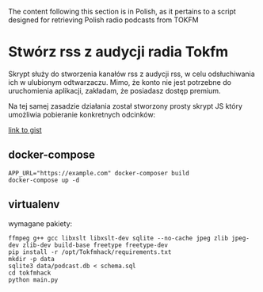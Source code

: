 The content following this section is in Polish, as it pertains to a script designed for retrieving Polish radio podcasts from TOKFM

# Stwórz rss z audycji radia Tokfm

Skrypt służy do stworzenia kanałów rss z audycji rss, w celu odsłuchiwania ich w ulubionym odtwarzaczu.
Mimo, że konto nie jest potrzebne do uruchomienia aplikacji, zakładam, że posiadasz dostęp premium.

Na tej samej zasadzie działania został stworzony prosty skrypt JS który umożliwia pobieranie konkretnych odcinków:

[link to gist](https://gist.github.com/mmskl/ddbf8ff85282259190525601ea366c3f)

## docker-compose

```
APP_URL="https://example.com" docker-composer build
docker-compose up -d
```

## virtualenv

wymagane pakiety:
```
ffmpeg g++ gcc libxslt libxslt-dev sqlite --no-cache jpeg zlib jpeg-dev zlib-dev build-base freetype freetype-dev
pip install -r /opt/Tokfmhack/requirements.txt
mkdir -p data
sqlite3 data/podcast.db < schema.sql
cd tokfmhack
python main.py
```




